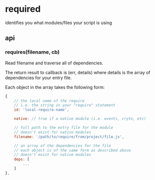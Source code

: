 # required

identifies you what modules/files your script is using

## api

### requires(filename, cb)

Read filename and traverse all of dependencies.

The return result to callback is (err, details) where details is the array of dependencies for your entry file.

Each object in the array takes the following form:

```javascript
{
    // the local name of the require
    // i.e. the string in your "require" statement
    id: 'local-require-name',

    native: // true if a native module (i.e. events, cryto, etc)

    // full path to the entry file for the module
    // doesn't exist for native modules
    filename: '/path/to/require/from/project/file.js',

    // an array of the dependencies for the file
    // each object is of the same form as described above
    // doesn't exist for native modules
    deps: [
        ...
    ]
},
```

